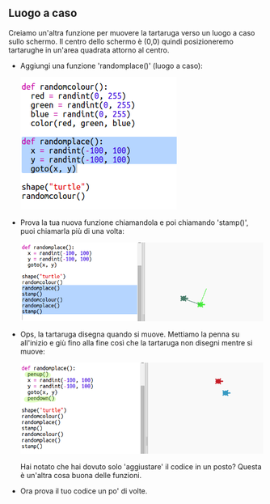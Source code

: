 ## Luogo a caso

Creiamo un'altra funzione per muovere la tartaruga verso un luogo a caso sullo schermo. Il centro dello schermo è (0,0) quindi posizioneremo tartarughe in un'area quadrata attorno al centro.

+ Aggiungi una funzione 'randomplace()' (luogo a caso):

    ![screenshot](images/modern-place-function.png)

+ Prova la tua nuova funzione chiamandola e poi chiamando 'stamp()', puoi chiamarla più di una volta:

    ![screenshot](images/modern-call-place.png)

+ Ops, la tartaruga disegna quando si muove. Mettiamo la penna su all'inizio e giù fino alla fine così che la tartaruga non disegni mentre si muove:

    ![screenshot](images/modern-place-pen.png)

    Hai notato che hai dovuto solo 'aggiustare' il codice in un posto? Questa è un'altra cosa buona delle funzioni.

+ Ora prova il tuo codice un po' di volte.


